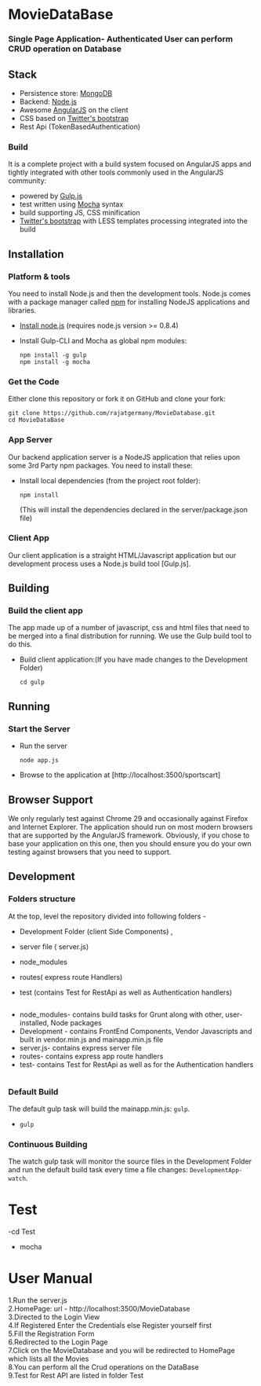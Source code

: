 # MovieDataBase
### Single Page Application- Authenticated User can perform CRUD operation on Database
## Stack

* Persistence store: [MongoDB](http://www.mongodb.org/)
* Backend: [Node.js](http://nodejs.org/)
* Awesome [AngularJS](http://www.angularjs.org/) on the client
* CSS based on [Twitter's bootstrap](http://getbootstrap.com/)
* Rest Api (TokenBasedAuthentication)

### Build

It is a complete project with a build system focused on AngularJS apps and tightly integrated with other tools commonly used in the AngularJS community:
* powered by [Gulp.js](http://gruntjs.com/)
* test written using [Mocha](http://jasmine.github.io/) syntax
* build supporting JS, CSS minification
* [Twitter's bootstrap](http://getbootstrap.com/) with LESS templates processing integrated into the build

## Installation

### Platform & tools

You need to install Node.js and then the development tools. Node.js comes with a package manager called [npm](http://npmjs.org) for installing NodeJS applications and libraries.
* [Install node.js](http://nodejs.org/download/) (requires node.js version >= 0.8.4)
* Install Gulp-CLI and Mocha as global npm modules:

    ```
    npm install -g gulp 
    npm install -g mocha
    ```
### Get the Code
Either clone this repository or fork it on GitHub and clone your fork:

```
git clone https://github.com/rajatgermany/MovieDatabase.git
cd MovieDataBase
```

### App Server

Our backend application server is a NodeJS application that relies upon some 3rd Party npm packages.  You need to install these:

* Install local dependencies (from the project root folder):

    ```
    npm install
    ```

  (This will install the dependencies declared in the server/package.json file)

### Client App

Our client application is a straight HTML/Javascript application but our development process uses a Node.js build tool
[Gulp.js].


## Building

### Build the client app
The app made up of a number of javascript, css and html files that need to be merged into a final distribution for running.  We use the Gulp build tool to do this.
* Build client application:(If you have made changes to the Development Folder)

    ```
    cd gulp
    ```
## Running
### Start the Server
* Run the server

    ```
    node app.js
    ```
* Browse to the application at [http://localhost:3500/sportscart]


## Browser Support
We only regularly test against Chrome 29 and occasionally against Firefox and Internet Explorer.
The application should run on most modern browsers that are supported by the AngularJS framework.
Obviously, if you chose to base your application on this one, then you should ensure you do your own
testing against browsers that you need to support.

## Development

### Folders structure

At the top, level the repository divided into following folders -
- Development Folder (client Side Components) , 
- server file ( server.js)
- node_modules
- routes( express route Handlers)
- test (contains Test for RestApi as well as Authentication handlers)

    ```
* node_modules- contains build tasks for Grunt along with other, user-installed, Node packages
* Development - contains FrontEnd Components, Vendor Javascripts and built in vendor.min.js and  mainapp.min.js file
* server.js- contains express server file
* routes- contains express app route handlers
* test- contains Test for RestApi as well as for the Authentication handlers
  ```

### Default Build

The default gulp task will build the mainapp.min.js: `gulp`.  
* `gulp`

### Continuous Building
The watch gulp task will monitor the source files  in the Development Folder and run the default build task every time a file changes: `DevelopmentApp-watch`.


# Test
-cd Test
- mocha

# User Manual
1.Run the server.js  </br>
2.HomePage: url - http://localhost:3500/MovieDatabase</br>
3.Directed to the Login View</br>
4.If Registered Enter the Credentials else Register yourself first</br>
5.Fill the Registration Form </br>
6.Redirected to the Login Page </br>
7.Click on the MovieDatabase and you will be redirected to HomePage which lists all the Movies</br>
8.You can perform all the Crud operations on the DataBase</br>
9.Test for Rest API are listed in folder Test</br>





